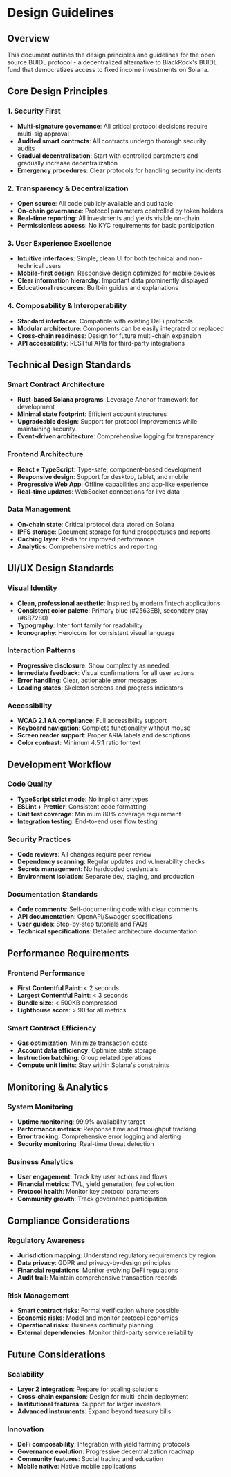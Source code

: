 # Design Guidelines

## Overview
This document outlines the design principles and guidelines for the open source BUIDL protocol - a decentralized alternative to BlackRock's BUIDL fund that democratizes access to fixed income investments on Solana.

## Core Design Principles

### 1. Security First
- **Multi-signature governance**: All critical protocol decisions require multi-sig approval
- **Audited smart contracts**: All contracts undergo thorough security audits
- **Gradual decentralization**: Start with controlled parameters and gradually increase decentralization
- **Emergency procedures**: Clear protocols for handling security incidents

### 2. Transparency & Decentralization
- **Open source**: All code publicly available and auditable
- **On-chain governance**: Protocol parameters controlled by token holders
- **Real-time reporting**: All investments and yields visible on-chain
- **Permissionless access**: No KYC requirements for basic participation

### 3. User Experience Excellence
- **Intuitive interfaces**: Simple, clean UI for both technical and non-technical users
- **Mobile-first design**: Responsive design optimized for mobile devices
- **Clear information hierarchy**: Important data prominently displayed
- **Educational resources**: Built-in guides and explanations

### 4. Composability & Interoperability
- **Standard interfaces**: Compatible with existing DeFi protocols
- **Modular architecture**: Components can be easily integrated or replaced
- **Cross-chain readiness**: Design for future multi-chain expansion
- **API accessibility**: RESTful APIs for third-party integrations

## Technical Design Standards

### Smart Contract Architecture
- **Rust-based Solana programs**: Leverage Anchor framework for development
- **Minimal state footprint**: Efficient account structures
- **Upgradeable design**: Support for protocol improvements while maintaining security
- **Event-driven architecture**: Comprehensive logging for transparency

### Frontend Architecture
- **React + TypeScript**: Type-safe, component-based development
- **Responsive design**: Support for desktop, tablet, and mobile
- **Progressive Web App**: Offline capabilities and app-like experience
- **Real-time updates**: WebSocket connections for live data

### Data Management
- **On-chain state**: Critical protocol data stored on Solana
- **IPFS storage**: Document storage for fund prospectuses and reports
- **Caching layer**: Redis for improved performance
- **Analytics**: Comprehensive metrics and reporting

## UI/UX Design Standards

### Visual Identity
- **Clean, professional aesthetic**: Inspired by modern fintech applications
- **Consistent color palette**: Primary blue (#2563EB), secondary gray (#6B7280)
- **Typography**: Inter font family for readability
- **Iconography**: Heroicons for consistent visual language

### Interaction Patterns
- **Progressive disclosure**: Show complexity as needed
- **Immediate feedback**: Visual confirmations for all user actions
- **Error handling**: Clear, actionable error messages
- **Loading states**: Skeleton screens and progress indicators

### Accessibility
- **WCAG 2.1 AA compliance**: Full accessibility support
- **Keyboard navigation**: Complete functionality without mouse
- **Screen reader support**: Proper ARIA labels and descriptions
- **Color contrast**: Minimum 4.5:1 ratio for text

## Development Workflow

### Code Quality
- **TypeScript strict mode**: No implicit any types
- **ESLint + Prettier**: Consistent code formatting
- **Unit test coverage**: Minimum 80% coverage requirement
- **Integration testing**: End-to-end user flow testing

### Security Practices
- **Code reviews**: All changes require peer review
- **Dependency scanning**: Regular updates and vulnerability checks
- **Secrets management**: No hardcoded credentials
- **Environment isolation**: Separate dev, staging, and production

### Documentation Standards
- **Code comments**: Self-documenting code with clear comments
- **API documentation**: OpenAPI/Swagger specifications
- **User guides**: Step-by-step tutorials and FAQs
- **Technical specifications**: Detailed architecture documentation

## Performance Requirements

### Frontend Performance
- **First Contentful Paint**: < 2 seconds
- **Largest Contentful Paint**: < 3 seconds
- **Bundle size**: < 500KB compressed
- **Lighthouse score**: > 90 for all metrics

### Smart Contract Efficiency
- **Gas optimization**: Minimize transaction costs
- **Account data efficiency**: Optimize state storage
- **Instruction batching**: Group related operations
- **Compute unit limits**: Stay within Solana's constraints

## Monitoring & Analytics

### System Monitoring
- **Uptime monitoring**: 99.9% availability target
- **Performance metrics**: Response time and throughput tracking
- **Error tracking**: Comprehensive error logging and alerting
- **Security monitoring**: Real-time threat detection

### Business Analytics
- **User engagement**: Track key user actions and flows
- **Financial metrics**: TVL, yield generation, fee collection
- **Protocol health**: Monitor key protocol parameters
- **Community growth**: Track governance participation

## Compliance Considerations

### Regulatory Awareness
- **Jurisdiction mapping**: Understand regulatory requirements by region
- **Data privacy**: GDPR and privacy-by-design principles
- **Financial regulations**: Monitor evolving DeFi regulations
- **Audit trail**: Maintain comprehensive transaction records

### Risk Management
- **Smart contract risks**: Formal verification where possible
- **Economic risks**: Model and monitor protocol economics
- **Operational risks**: Business continuity planning
- **External dependencies**: Monitor third-party service reliability

## Future Considerations

### Scalability
- **Layer 2 integration**: Prepare for scaling solutions
- **Cross-chain expansion**: Design for multi-chain deployment
- **Institutional features**: Support for larger investors
- **Advanced instruments**: Expand beyond treasury bills

### Innovation
- **DeFi composability**: Integration with yield farming protocols
- **Governance evolution**: Progressive decentralization roadmap
- **Community features**: Social trading and education
- **Mobile native**: Native mobile applications 